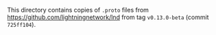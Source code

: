 This directory contains copies of `.proto` files from https://github.com/lightningnetwork/lnd
from tag `v0.13.0-beta` (commit `725ff104`).
